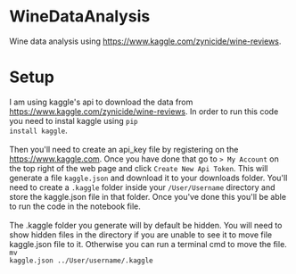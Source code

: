 # WineDataAnalysis

Wine data analysis using https://www.kaggle.com/zynicide/wine-reviews.

# Setup
I am using kaggle's api to download the data from https://www.kaggle.com/zynicide/wine-reviews. In order to run this code you need to instal kaggle using <code>pip install kaggle</code>.
</br></br>
Then you'll need to create an api_key file by registering on the https://www.kaggle.com. Once you have done that go to <code>> My Account</code> on the top right of the web page and click <code>Create New Api Token</code>. This will generate a file <code>kaggle.json</code> and download it to your downloads folder. You'll need to create a <code>.kaggle</code> folder inside your <code>/User/Username</code> directory and store the kaggle.json file in that folder. Once you've done this you'll be able to run the code in the notebook file.
</br></br>
The .kaggle folder you generate will by default be hidden. You will need to show hidden files in the directory if you are unable to see it to move file kaggle.json file to it. Otherwise you can run a terminal cmd to move the file. <code>mv kaggle.json ../User/username/.kaggle</code>



